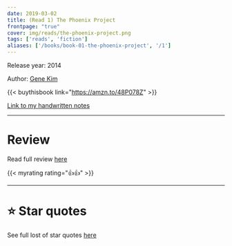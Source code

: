 ```yaml
---
date: 2019-03-02
title: (Read 1) The Phoenix Project
frontpage: "true"
cover: img/reads/the-phoenix-project.png
tags: ['reads', 'fiction']
aliases: ['/books/book-01-the-phoenix-project', '/1']
---
```


Release year: 2014

Author: [Gene Kim](https://www.linkedin.com/in/realgenekim/)

{{< buythisbook link="https://amzn.to/48P078Z" >}}

[Link to my handwritten notes](https://drive.google.com/file/d/1QKdGi9t0untw0wHvX60e8NAGGFl8-h_8/view?usp=drive_link)

---

# Review

Read full review [here](/41)

{{< myrating rating="👍👍" >}}

---

# :star: Star quotes

See full lost of star quotes [here](/41)
